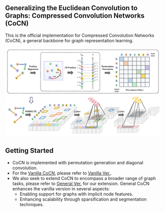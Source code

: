 Generalizing the Euclidean Convolution to Graphs: Compressed Convolution Networks (CoCN)
---

This is the official implementation for Compressed Convolution Networks (CoCN), a general backbone for graph representation learning.

![CoCN Highlight](highlight.png)

## Getting Started
- CoCN is implemented with permutation generation and diagonal convolution.
- For the [Vanilla CoCN](https://proceedings.mlr.press/v202/sun23k.html), please refer to [Vanilla Ver.](https://github.com/sunjss/CoCN/blob/main/Vanilla%20Ver./README.md).
- We also seek to extend CoCN to encompass a broader range of graph tasks, please refer to [General Ver.](https://github.com/sunjss/CoCN/blob/main/General%20Ver./README.md) for our extension. General CoCN enhances the vanilla version in several aspects:
  - Enabling support for graphs with implicit node features.
  - Enhancing scalability through sparsification and segmentation techniques.
